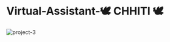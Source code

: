 # Virtual-Assistant-🕊️ CHHITI 🕊️
![project-3](https://github.com/user-attachments/assets/6207f73b-f0f8-4d41-a9a2-7029e1580617)

